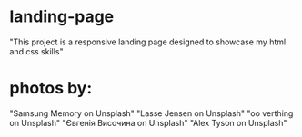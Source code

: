 # landing-page
"This project is a responsive landing page designed to showcase my html and css skills"
# photos by:
"Samsung Memory on Unsplash"
"Lasse Jensen on Unsplash"
"oo verthing on Unsplash"
"Євгенія Височина on Unsplash"
"Alex Tyson on Unsplash"
